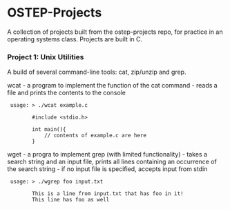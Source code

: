 # OSTEP-Projects
A collection of projects built from the ostep-projects repo, for practice in an operating systems class. Projects are built in C.

### Project 1: Unix Utilities ###
A build of several command-line tools: cat, zip/unzip and grep.

wcat - a program to implement the function of the cat command
     - reads a file and prints the contents to the console

     usage: > ./wcat example.c
     
            #include <stdio.h>

            int main(){
                // contents of example.c are here
            }

wget - a progra to implement grep (with limited functionality)
     - takes a search string and an input file, prints all lines containing an occurrence of the search string
     - if no input file is specified, accepts input from stdin

     usage: > ./wgrep foo input.txt

            This is a line from input.txt that has foo in it!
            This line has foo as well

